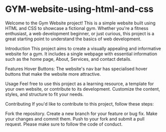 # GYM-website-using-html-and-css

Welcome to the Gym Website project! This is a simple website built using HTML and CSS to showcase a fictional gym. Whether you're a fitness enthusiast, a web development beginner, or just curious,
this project is a great starting point to understand the basics of web development.

Introduction
This project aims to create a visually appealing and informative website for a gym. It includes a single webpage with essential information such as the home page, About, Services, and contact details.

Features
Hover Buttons: The website's nav bar has specialised hover buttons that make the website more attractive.

Usage
Feel free to use this project as a learning resource, a template for your own website, or contribute to its development. Customize the content, styles, and structure to fit your needs.

Contributing
If you'd like to contribute to this project, follow these steps:

Fork the repository.
Create a new branch for your feature or bug fix.
Make your changes and commit them.
Push to your fork and submit a pull request.
Please make sure to follow the code of conduct.

